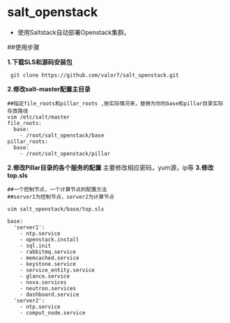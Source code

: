 # salt_openstack

- 使用Saltstack自动部署Openstack集群。

##使用步骤

**1.下载SLS和源码安装包** 

```
 git clone https://github.com/valor7/salt_openstack.git

```
**2.修改salt-master配置主目录**
```
##指定file_roots和pillar_roots ,按实际情况来，替换为你的base和pillar目录实际存放路径
vim /etc/salt/master
file_roots:
  base:
    - /root/salt_openstack/base
pillar_roots:
  base:
    - /root/salt_openstack/pillar
```

**2.修改Pillar目录的各个服务的配置**
主要修改相应密码，yum源，ip等
**3.修改top.sls**
```
##一个控制节点，一个计算节点的配置方法
##server1为控制节点，server2为计算节点

vim salt_openstack/base/top.sls

base:
  'server1':
    - ntp.service
    - openstack.install
    - sql.init
    - rabbitmq.service
    - memcached.service
    - keystone.service
    - service_entity.service
    - glance.service
    - nova.services
    - neutron.services
    - dashboard.service
  'server2':
    - ntp.service
    - comput_node.service

```
